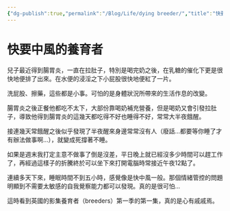 ```yaml
---
{"dg-publish":true,"permalink":"/Blog/Life/dying breeder/","title":"快要中風的養育者","tags":["blog","life"],"created":"2022-09-19"}
---
```



# 快要中風的養育者

兒子最近得到腸胃炎，一直在拉肚子，特別是喝完奶之後，在乳糖的催化下更是很快地便排了出來。在水便的浸淫之下小屁股很快地便紅了一片。

洗屁股、擦藥，這些都是小事。可怕的是身體狀況所帶來的生活作息的改變。

腸胃炎之後正餐他都吃不太下，大部份靠喝奶補充營養，但是喝奶又會引發拉肚子，導致他得到腸胃炎的這幾天都吃得不好也睡得不好，常常大半夜餓醒。

接連幾天常餓醒之後似乎發現了半夜醒來身邊常常沒有人（廢話…都要等你睡了才有辦法做事啊…），就變成死撐著不睡。

如果是週末我打定主意不做事了倒是沒差，平日晚上就已經沒多少時間可以趕工作了，再經過這樣子的折騰終於可以坐下來打開電腦時常接近午夜12點了。

連續多天下來，睡眠時間不到五小時，感覺像是快中風一般。那個情緒管控的問題明顯到不需要太敏感的自我覺察能力都可以發現。真的是很可怕…

這時看到英國的影集養育者（breeders）第一季的第一集，真的是心有戚戚焉。